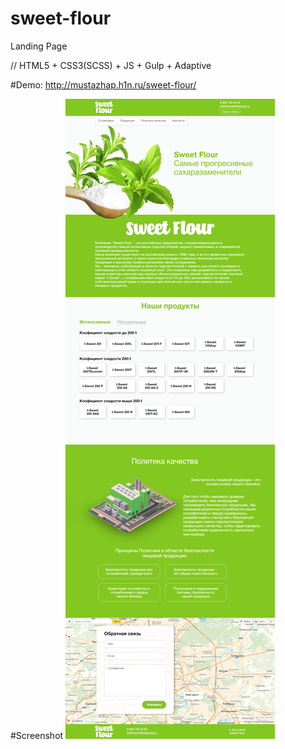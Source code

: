 # sweet-flour
Landing Page 

// HTML5 + CSS3(SCSS) + JS + Gulp + Adaptive

#Demo: http://mustazhap.h1n.ru/sweet-flour/

#Screenshot
![screen](https://raw.githubusercontent.com/mustazhap/sweet-flour/master/загружено%20(1).png?raw=true)
